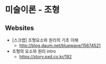 # 미술이론 - 조형

## Websites
* [스크랩] 조형요소와 원리의 기초 이해
  - http://blog.daum.net/bluewave/15674521
* 조형의 요소와 원리 intro
  - https://story.pxd.co.kr/192
  
